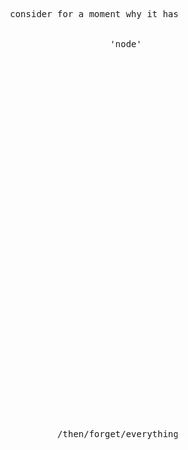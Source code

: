 <pre>










                            consider for a moment why it has been called


                                               'node'






































                                     /then/forget/everything





                                                                                                             .
</pre>